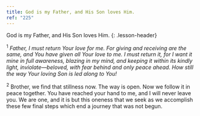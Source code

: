 ```yaml
---
title: God is my Father, and His Son loves Him.
ref: "225"
---
```


God is my Father, and His Son loves Him.
{: .lesson-header}

<sup>1</sup> *Father, I must return Your love for me. For giving and
receiving are the same, and You have given all Your love to me. I must
return it, for I want it mine in full awareness, blazing in my mind, and
keeping it within its kindly light, inviolate—beloved, with fear behind
and only peace ahead. How still the way Your loving Son is led along to
You!*

<sup>2</sup> Brother, we find that stillness now. The way is open. Now
we follow it in peace together. You have reached your hand to me, and I
will never leave you. We are one, and it is but this oneness that we
seek as we accomplish these few final steps which end a journey that was
not begun.

